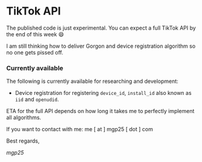 # TikTok API

The published code is just experimental. You can expect a full TikTok API by the end of this week :smile:

I am still thinking how to deliver Gorgon and device registration algorithm so no one gets pissed off.

### Currently available

The following is currently available for researching and development:

- Device registration for registering `device_id`, `install_id` also known as `iid` and `openudid`.

ETA for the full API depends on how long it takes me to perfectly implement all algorithms.

If you want to contact with me: me [ at ] mgp25 [ dot ] com

Best regards,

_mgp25_